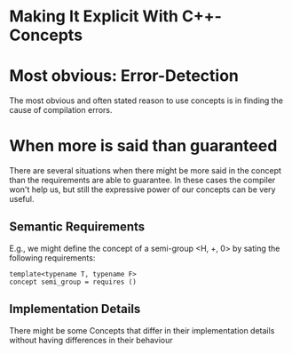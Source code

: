 Making It Explicit With C++-Concepts
====================================

# Most obvious: Error-Detection
The most obvious and often stated reason to use concepts is in finding the cause of compilation errors.

# When more is said than guaranteed
There are several situations when there might be more said in the concept than
the requirements are able to guarantee. In these cases the compiler won't help us,
but still the expressive power of our concepts can be very useful.

## Semantic Requirements
E.g., we might define the concept of a semi-group <H, +, 0> by sating the following requirements:
````
template<typename T, typename F>
concept semi_group = requires ()

````

## Implementation Details
There might be some Concepts that differ in their implementation details without having
differences in their behaviour 
